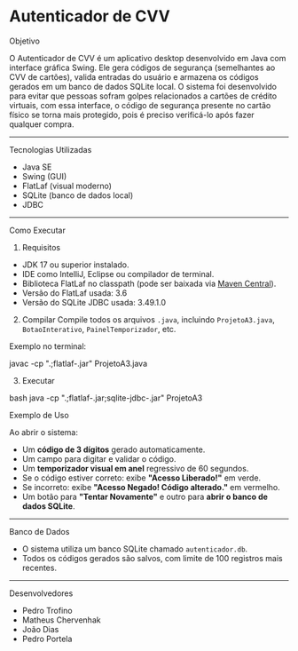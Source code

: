 # Autenticador de CVV

Objetivo

O Autenticador de CVV é um aplicativo desktop desenvolvido em Java com interface gráfica Swing. Ele gera códigos de segurança (semelhantes ao CVV de cartões), valida entradas do usuário e armazena os códigos gerados em um banco de dados SQLite local. O sistema foi desenvolvido para evitar que pessoas sofram golpes relacionados a cartões de crédito virtuais, com essa interface, o código de segurança presente no cartão físico se torna mais protegido, pois é preciso verificá-lo após fazer qualquer compra.

---

Tecnologias Utilizadas

- Java SE
- Swing (GUI)
- FlatLaf (visual moderno)
- SQLite (banco de dados local)
- JDBC

---

Como Executar

1. Requisitos
- JDK 17 ou superior instalado.
- IDE como IntelliJ, Eclipse ou compilador de terminal.
- Biblioteca FlatLaf no classpath (pode ser baixada via [Maven Central](https://mvnrepository.com/artifact/com.formdev/flatlaf)).
- Versão do FlatLaf usada: 3.6
- Versão do SQLite JDBC usada: 3.49.1.0

2. Compilar
Compile todos os arquivos `.java`, incluindo `ProjetoA3.java`, `BotaoInterativo`, `PainelTemporizador`, etc.

Exemplo no terminal:


javac -cp ".;flatlaf-<versao>.jar" ProjetoA3.java


3. Executar

bash
java -cp ".;flatlaf-<versao>.jar;sqlite-jdbc-<versao>.jar" ProjetoA3




Exemplo de Uso

Ao abrir o sistema:

- Um **código de 3 dígitos** gerado automaticamente.
- Um campo para digitar e validar o código.
- Um **temporizador visual em anel** regressivo de 60 segundos.
- Se o código estiver correto: exibe **"Acesso Liberado!"** em verde.
- Se incorreto: exibe **"Acesso Negado! Código alterado."** em vermelho.
- Um botão para **"Tentar Novamente"** e outro para **abrir o banco de dados SQLite**.


---

Banco de Dados

- O sistema utiliza um banco SQLite chamado `autenticador.db`.
- Todos os códigos gerados são salvos, com limite de 100 registros mais recentes.

---

Desenvolvedores

- Pedro Trofino
- Matheus Chervenhak
- João Dias
- Pedro Portela
